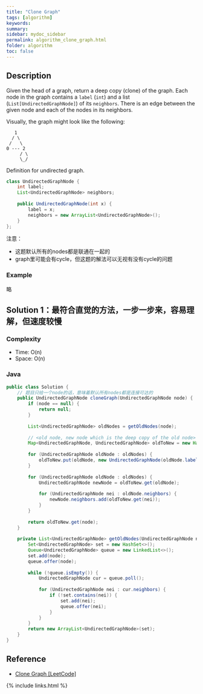 ```yaml
---
title: "Clone Graph"
tags: [algorithm]
keywords:
summary:
sidebar: mydoc_sidebar
permalink: algorithm_clone_graph.html
folder: algorithm
toc: false
---
```


## Description
Given the head of a graph, return a deep copy (clone) of the graph. Each node in the graph contains a `label` (`int`) and a list (`List[UndirectedGraphNode]`) of its `neighbors`. There is an edge between the given node and each of the nodes in its neighbors.

Visually, the graph might look like the following:
```
   1
  / \
 /   \
0 --- 2
     / \
     \_/
```

Definition for undirected graph.
```java
class UndirectedGraphNode {
    int label;
    List<UndirectedGraphNode> neighbors;
    
    public UndirectedGraphNode(int x) { 
        label = x; 
        neighbors = new ArrayList<UndirectedGraphNode>(); 
    }
};
```

注意：
* 这题默认所有的nodes都是联通在一起的
* graph里可能会有cycle，但这题的解法可以无视有没有cycle的问题

### Example
略

## Solution 1：最符合直觉的方法，一步一步来，容易理解，但速度较慢


### Complexity
* Time: O(n)
* Space: O(n)

### Java
```java
public class Solution {
    // 题目只给一个node的话，意味着默认所有nodes都是连接可达的
    public UndirectedGraphNode cloneGraph(UndirectedGraphNode node) {
        if (node == null) {
            return null;
        }
        
        List<UndirectedGraphNode> oldNodes = getOldNodes(node);
        
        // <old node, new node which is the deep copy of the old node>
        Map<UndirectedGraphNode, UndirectedGraphNode> oldToNew = new HashMap<>();
        
        for (UndirectedGraphNode oldNode : oldNodes) {
            oldToNew.put(oldNode, new UndirectedGraphNode(oldNode.label));
        }
        
        for (UndirectedGraphNode oldNode : oldNodes) {
            UndirectedGraphNode newNode = oldToNew.get(oldNode);
            
            for (UndirectedGraphNode nei : oldNode.neighbors) {
                newNode.neighbors.add(oldToNew.get(nei));
            }
        }
        
        return oldToNew.get(node);
    }
    
    private List<UndirectedGraphNode> getOldNodes(UndirectedGraphNode node) {
        Set<UndirectedGraphNode> set = new HashSet<>();
        Queue<UndirectedGraphNode> queue = new LinkedList<>();
        set.add(node);
        queue.offer(node);
        
        while (!queue.isEmpty()) {
            UndirectedGraphNode cur = queue.poll();
            
            for (UndirectedGraphNode nei : cur.neighbors) {
                if (!set.contains(nei)) {
                    set.add(nei);
                    queue.offer(nei);
                }
            }
        }
        return new ArrayList<UndirectedGraphNode>(set);
    }
}
```

## Reference
* [Clone Graph [LeetCode]](https://leetcode.com/problems/clone-graph/description/)

{% include links.html %}
